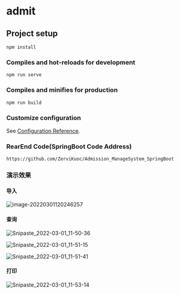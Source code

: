 # admit

## Project setup
```
npm install
```

### Compiles and hot-reloads for development
```
npm run serve
```

### Compiles and minifies for production
```
npm run build
```

### Customize configuration
See [Configuration Reference](https://cli.vuejs.org/config/).



### RearEnd Code(SpringBoot Code Address)
```
https://github.com/ZerviKuoc/Admission_ManageSystem_SpringBoot
```

### 演示效果
#### 导入
![image-20220301120246257](http://forupload.oss-cn-guangzhou.aliyuncs.com/img/image-20220301120246257.png)
#### 查询
![Snipaste_2022-03-01_11-50-36](http://forupload.oss-cn-guangzhou.aliyuncs.com/img/Snipaste_2022-03-01_11-50-36.png)

![Snipaste_2022-03-01_11-51-15](http://forupload.oss-cn-guangzhou.aliyuncs.com/img/Snipaste_2022-03-01_11-51-15.png)

![Snipaste_2022-03-01_11-51-41](http://forupload.oss-cn-guangzhou.aliyuncs.com/img/Snipaste_2022-03-01_11-51-41.png)
#### 打印
![Snipaste_2022-03-01_11-53-14](http://forupload.oss-cn-guangzhou.aliyuncs.com/img/Snipaste_2022-03-01_11-53-14.png)
